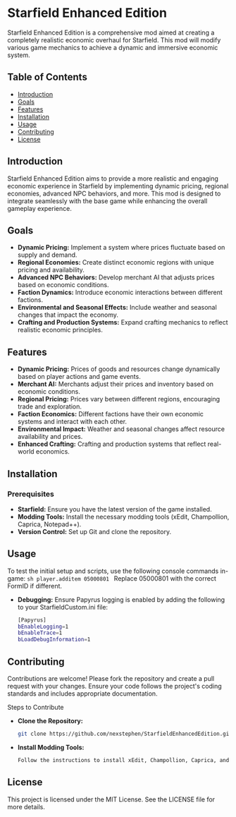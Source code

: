 # Starfield Enhanced Edition

Starfield Enhanced Edition is a comprehensive mod aimed at creating a completely realistic economic overhaul for Starfield. This mod will modify various game mechanics to achieve a dynamic and immersive economic system.

## Table of Contents
- [Introduction](#introduction)
- [Goals](#goals)
- [Features](#features)
- [Installation](#installation)
- [Usage](#usage)
- [Contributing](#contributing)
- [License](#license)

## Introduction
Starfield Enhanced Edition aims to provide a more realistic and engaging economic experience in Starfield by implementing dynamic pricing, regional economies, advanced NPC behaviors, and more. This mod is designed to integrate seamlessly with the base game while enhancing the overall gameplay experience.

## Goals
- **Dynamic Pricing:** Implement a system where prices fluctuate based on supply and demand.
- **Regional Economies:** Create distinct economic regions with unique pricing and availability.
- **Advanced NPC Behaviors:** Develop merchant AI that adjusts prices based on economic conditions.
- **Faction Dynamics:** Introduce economic interactions between different factions.
- **Environmental and Seasonal Effects:** Include weather and seasonal changes that impact the economy.
- **Crafting and Production Systems:** Expand crafting mechanics to reflect realistic economic principles.

## Features
- **Dynamic Pricing:** Prices of goods and resources change dynamically based on player actions and game events.
- **Merchant AI:** Merchants adjust their prices and inventory based on economic conditions.
- **Regional Pricing:** Prices vary between different regions, encouraging trade and exploration.
- **Faction Economics:** Different factions have their own economic systems and interact with each other.
- **Environmental Impact:** Weather and seasonal changes affect resource availability and prices.
- **Enhanced Crafting:** Crafting and production systems that reflect real-world economics.

## Installation
### Prerequisites
- **Starfield:** Ensure you have the latest version of the game installed.
- **Modding Tools:** Install the necessary modding tools (xEdit, Champollion, Caprica, Notepad++).
- **Version Control:** Set up Git and clone the repository.
  
  
## Usage
To test the initial setup and scripts, use the following console commands in-game:
	```sh
	player.additem 05000801
	```
	Replace 05000801 with the correct FormID if different.

- **Debugging:**
Ensure Papyrus logging is enabled by adding the following to your StarfieldCustom.ini file:
	```sh
	[Papyrus]
	bEnableLogging=1
	bEnableTrace=1
	bLoadDebugInformation=1
	```

## Contributing
Contributions are welcome! Please fork the repository and create a pull request with your changes. Ensure your code follows the project's coding standards and includes appropriate documentation.

Steps to Contribute
- **Clone the Repository:**
   ```sh
   git clone https://github.com/nexstephen/StarfieldEnhancedEdition.git
   ```
- **Install Modding Tools:**
   ```sh
   Follow the instructions to install xEdit, Champollion, Caprica, and Notepad++.
   ```

## License
This project is licensed under the MIT License. See the LICENSE file for more details.
